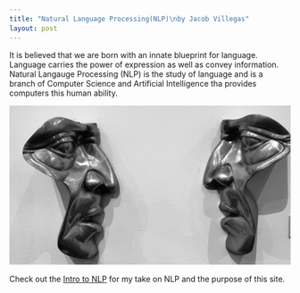 ```yaml
---
title: "Natural Language Processing(NLP)\nby Jacob Villegas"
layout: post
---
```


It is believed that we are born with an innate blueprint for language. Language carries the power of expression as well as convey information. Natural Langauge Processing (NLP) is the study of language and is a branch of Computer Science and Artificial Intelligence tha provides computers this human ability. 

![](/cool.jpeg)

Check out the [Intro to NLP](https://github.com/jacobvillegas/NLP_Portfolio/blob/95e5bcf164f101c5f4d347a797594aabdaf424df/OverviewofNLP.pdf) for my take on 
NLP and the purpose of this site.


